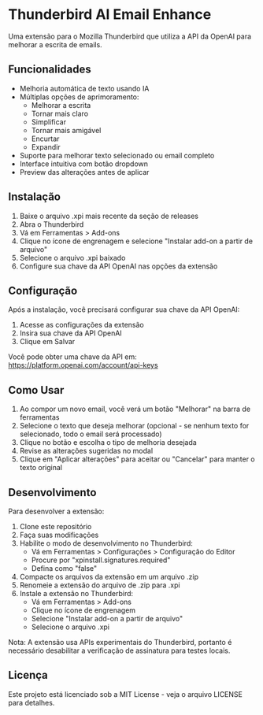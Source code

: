 # Thunderbird AI Email Enhance

Uma extensão para o Mozilla Thunderbird que utiliza a API da OpenAI para melhorar a escrita de emails.

## Funcionalidades

- Melhoria automática de texto usando IA
- Múltiplas opções de aprimoramento:
  - Melhorar a escrita
  - Tornar mais claro
  - Simplificar
  - Tornar mais amigável
  - Encurtar
  - Expandir
- Suporte para melhorar texto selecionado ou email completo
- Interface intuitiva com botão dropdown
- Preview das alterações antes de aplicar

## Instalação

1. Baixe o arquivo .xpi mais recente da seção de releases
2. Abra o Thunderbird
3. Vá em Ferramentas > Add-ons
4. Clique no ícone de engrenagem e selecione "Instalar add-on a partir de arquivo"
5. Selecione o arquivo .xpi baixado
6. Configure sua chave da API OpenAI nas opções da extensão

## Configuração

Após a instalação, você precisará configurar sua chave da API OpenAI:

1. Acesse as configurações da extensão
2. Insira sua chave da API OpenAI
3. Clique em Salvar

Você pode obter uma chave da API em: https://platform.openai.com/account/api-keys

## Como Usar

1. Ao compor um novo email, você verá um botão "Melhorar" na barra de ferramentas
2. Selecione o texto que deseja melhorar (opcional - se nenhum texto for selecionado, todo o email será processado)
3. Clique no botão e escolha o tipo de melhoria desejada
4. Revise as alterações sugeridas no modal
5. Clique em "Aplicar alterações" para aceitar ou "Cancelar" para manter o texto original

## Desenvolvimento

Para desenvolver a extensão:

1. Clone este repositório
2. Faça suas modificações
3. Habilite o modo de desenvolvimento no Thunderbird:
   - Vá em Ferramentas > Configurações > Configuração do Editor
   - Procure por "xpinstall.signatures.required"
   - Defina como "false"
4. Compacte os arquivos da extensão em um arquivo .zip
5. Renomeie a extensão do arquivo de .zip para .xpi
6. Instale a extensão no Thunderbird:
   - Vá em Ferramentas > Add-ons
   - Clique no ícone de engrenagem
   - Selecione "Instalar add-on a partir de arquivo"
   - Selecione o arquivo .xpi

Nota: A extensão usa APIs experimentais do Thunderbird, portanto é necessário desabilitar a verificação de assinatura para testes locais.

## Licença

Este projeto está licenciado sob a MIT License - veja o arquivo LICENSE para detalhes.
